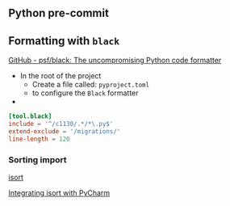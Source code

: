 
## Python pre-commit

## Formatting with `black`

[GitHub - psf/black: The uncompromising Python code formatter](https://github.com/psf/black)

-   In the root of the project
    -   Create a file called: `pyproject.toml`
    -   to configure the `Black` formatter
-

```toml
[tool.black]
include = '^/c1130/.*/*\.py$'
extend-exclude = '/migrations/'
line-length = 120
```



### Sorting import

[isort](https://pycqa.github.io/isort/)

[Integrating isort with PyCharm](https://github.com/PyCQA/isort/issues/258#issuecomment-95675882)

